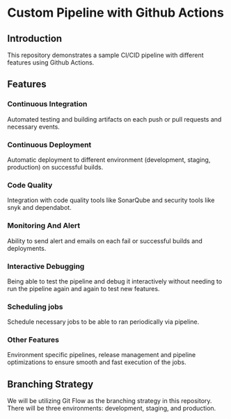 # Custom Pipeline with Github Actions

## Introduction

This repository demonstrates a sample CI/CID pipeline with different features using Github Actions.

## Features
### Continuous Integration
Automated testing and building artifacts on each push or pull requests and necessary events. 
### Continuous Deployment
Automatic deployment to different environment (development, staging, production) on successful builds.
### Code Quality
Integration with code quality tools like SonarQube and security tools like snyk and dependabot.  
### Monitoring And Alert 
Ability to send alert and emails on each fail or successful builds and deployments.  
### Interactive Debugging
Being able to test the pipeline and debug it interactively without needing to run the pipeline again and again to test new features.  
### Scheduling jobs
Schedule necessary jobs to be able to ran periodically via pipeline.  
### Other Features
Environment specific pipelines, release management and pipeline optimizations to ensure smooth and fast execution of the jobs. 

## Branching Strategy
We will be utilizing Git Flow as the branching strategy in this repository. There will be three environments: development, staging, and production.
